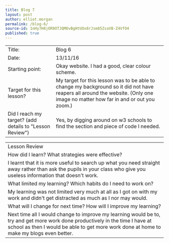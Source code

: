 ```yaml
---
title: Blog 7
layout: post
author: elliot.morgan
permalink: /blog-6/
source-id: 1nHy7H8jOR9OTJQMOvBgHtUOx8rJsm85ZsaVB-Z4VfO4
published: true
---
```

<table>
  <tr>
    <td>Title:</td>
    <td>Blog 6</td>
  </tr>
  <tr>
    <td>Date:</td>
    <td>13/11/16</td>
  </tr>
  <tr>
    <td>Starting point:</td>
    <td>Okay website. I had a good, clear colour scheme. </td>
  </tr>
  <tr>
    <td>Target for this lesson?</td>
    <td>My target for this lesson was to be able to change my background so it did not have reapers all around the website. (Only one image no matter how far in and or out you zoom.)</td>
  </tr>
  <tr>
    <td>Did I reach my target? 
(add details to "Lesson Review")</td>
    <td>Yes, by digging around on w3 schools to find the section and piece of code I needed.</td>
  </tr>
</table>


<table>
  <tr>
    <td>Lesson Review</td>
  </tr>
  <tr>
    <td>How did I learn? What strategies were effective? </td>
  </tr>
  <tr>
    <td>I learnt that it is more useful to search up what you need straight away rather than ask the pupils in your class who give you useless information that doesn't work.</td>
  </tr>
  <tr>
    <td>What limited my learning? Which habits do I need to work on? </td>
  </tr>
  <tr>
    <td>My learning was not limited very much at all as I got on with my work and didn't get distracted as much as I nor may would.</td>
  </tr>
  <tr>
    <td>What will I change for next time? How will I improve my learning?</td>
  </tr>
  <tr>
    <td>Next time all I would change to improve my learning would be to, try and get more work done productively in the time I have at school as then I would be able to get more work done at home to make my blogs even better.</td>
  </tr>
</table>


